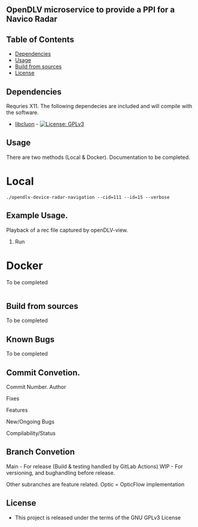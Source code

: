 ## OpenDLV microservice to provide a PPI for a Navico Radar

## Table of Contents
* [Dependencies](#dependencies)
* [Usage](#usage)
* [Build from sources](#build-from-sources-on-the-example-of-ubuntu-1604-lts)
* [License](#license)


## Dependencies
Requries X11. The following dependecies are included and will compile with the software. 

* [libcluon](https://github.com/chrberger/libcluon) - [![License: GPLv3](https://img.shields.io/badge/license-GPL--3-blue.svg
)](https://www.gnu.org/licenses/gpl-3.0.txt)

## Usage

There are two methods (Local & Docker). Documentation to be completed.  

# Local

```
./opendlv-device-radar-navigation --cid=111 --id=15 --verbose

```

## Example Usage. 

Playback of a rec file captured by openDLV-view. 

1. Run 

# Docker

To be completed

```

```
## Build from sources

To be completed

## Known Bugs

To be completed

## Commit Convetion. 

Commit Number. Author

Fixes

Features

New/Ongoing Bugs

Compilability/Status


## Branch Convetion

Main - For release (Build & testing handled by GitLab Actions)
WIP - For versioning, and bughandling before release.

Other subranches are feature related. 
    Optic = OpticFlow implementation

## License

* This project is released under the terms of the GNU GPLv3 License

